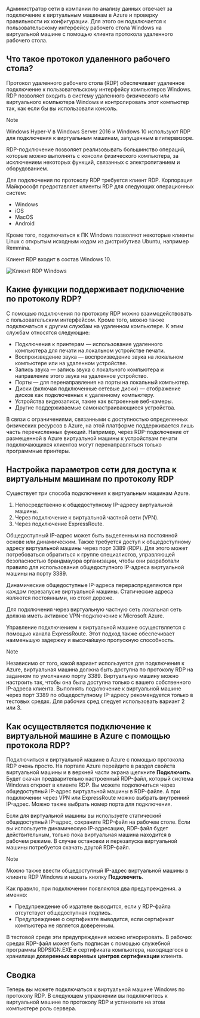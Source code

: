 Администратор сети в компании по анализу данных отвечает за подключение к виртуальным машинам в Azure и проверку правильности их конфигурации. Для этого он подключается к пользовательскому интерфейсу рабочего стола Windows на виртуальной машине с помощью клиента протокола удаленного рабочего стола.

## <a name="what-is-the-remote-desktop-protocol"></a>Что такое протокол удаленного рабочего стола?

Протокол удаленного рабочего стола (RDP) обеспечивает удаленное подключение к пользовательскому интерфейсу компьютеров Windows. RDP позволяет входить в систему удаленного физического или виртуального компьютера Windows и контролировать этот компьютер так, как если бы вы использовали консоль.

> [!Note]
> Windows Hyper-V в Windows Server 2016 и Windows 10 используют RDP для подключения к виртуальным машинам, запущенным в гипервизоре.

RDP-подключение позволяет реализовывать большинство операций, которые можно выполнять с консоли физического компьютера, за исключением некоторых функций, связанных с электропитанием и оборудованием.

Для подключения по протоколу RDP требуется клиент RDP. Корпорация Майкрософт предоставляет клиенты RDP для следующих операционных систем:

* Windows
* iOS
* MacOS
* Android

Кроме того, подключаться к ПК Windows позволяют некоторые клиенты Linux с открытым исходным кодом из дистрибутива Ubuntu, например Remmina.

Клиент RDP входит в состав Windows 10.

![Клиент RDP Windows](../media-drafts/4-rdp-client.PNG)

## <a name="what-functionality-does-an-rdp-connection-support"></a>Какие функции поддерживает подключение по протоколу RDP?

С помощью подключения по протоколу RDP можно взаимодействовать с пользовательским интерфейсом. Кроме того, можно также подключаться к другим службам на удаленном компьютере. К этим службам относятся следующие:

* Подключения к принтерам — использование удаленного компьютера для печати на локальном устройстве печати.
* Воспроизведение звука — воспроизведение звука на локальном компьютере или на удаленном устройстве.
* Запись звука — запись звука с локального компьютера и направление этого звука на удаленное устройство.
* Порты — для перенаправления на порты на локальный компьютер.
* Диски (включая подключенные сетевые диски) — отображение дисков как подключенных к удаленному компьютеру.
* Устройства видеозаписи, такие как встроенные веб-камеры.
* Другие поддерживаемые самонастраивающиеся устройства.

В связи с ограничениями, связанными с доступностью определенных физических ресурсов в Azure, на этой платформе поддерживается лишь часть перечисленных функций. Например, через RDP-подключение от размещенной в Azure виртуальной машины к устройствам печати подключающихся клиентов могут перенаправляться только программные принтеры.

## <a name="configure-network-settings-for-rdp-access-to-virtual-machines"></a>Настройка параметров сети для доступа к виртуальным машинам по протоколу RDP

Существует три способа подключения к виртуальным машинам Azure.

1. Непосредственно к общедоступному IP-адресу виртуальной машины.
2. Через подключение к виртуальной частной сети (VPN).
3. Через подключение ExpressRoute.

Общедоступный IP-адрес может быть выделенным на постоянной основе или динамическим. Также требуется доступ к общедоступному адресу виртуальной машины через порт 3389 (RDP). Для этого может потребоваться обратиться к группе специалистов, управляющей безопасностью брандмауэра организации, чтобы они разработали правило для использования общедоступного IP-адреса виртуальной машины на порту 3389.

Динамические общедоступные IP-адреса перераспределяются при каждом перезапуске виртуальной машины. Статические адреса являются постоянными, но стоят дороже.

Для подключения через виртуальную частную сеть локальная сеть должна иметь активное VPN-подключение к Microsoft Azure.

Управление подключением к виртуальной машине осуществляется с помощью канала ExpressRoute. Этот подход также обеспечивает наименьшую задержку и высочайшую пропускную способность.

> [!Note]
> Независимо от того, какой вариант используется для подключения к Azure, виртуальная машина должна быть доступна по протоколу RDP на заданном по умолчанию порту 3389. Виртуальную машину можно настроить так, чтобы она была доступна только с вашего собственного IP-адреса клиента. Выполнять подключение к виртуальной машине через порт 3389 по общедоступному IP-адресу рекомендуется только в тестовых средах. Для рабочих сред следует использовать вариант 2 или 3.

## <a name="how-do-you-connect-to-a-vm-in-azure-using-rdp"></a>Как осуществляется подключение к виртуальной машине в Azure с помощью протокола RDP?

Подключиться к виртуальной машине в Azure с помощью протокола RDP очень просто. На портале Azure перейдите в раздел свойств виртуальной машины и в верхней части экрана щелкните **Подключить**. Будет скачан предварительно настроенный RDP-файл, который система Windows откроет в клиенте RDP. Вы можете подключиться через общедоступный IP-адрес виртуальной машины в RDP-файле. А при подключении через VPN или ExpressRoute можно выбрать внутренний IP-адрес. Можно также выбрать номер порта для подключения.

Если для виртуальной машины вы используете статический общедоступный IP-адрес, сохраните RDP-файл на рабочем столе. Если вы используете динамическую IP-адресацию, RDP-файл будет действительным, только пока виртуальная машина находится в рабочем режиме. В случае остановки и перезапуска виртуальной машины потребуется скачать другой RDP-файл.

> [!Note]
> Можно также ввести общедоступный IP-адрес виртуальной машины в клиенте RDP Windows и нажать кнопку **Подключить**.

Как правило, при подключении появляются два предупреждения. а именно:

* Предупреждение об издателе выводится, если у RDP-файла отсутствует общедоступная подпись.
* Предупреждение о сертификате выводится, если сертификат компьютера не является доверенным.

В тестовой среде эти предупреждения можно игнорировать. В рабочих средах RDP-файл может быть подписан с помощью служебной программы RDPSIGN.EXE и сертификата компьютера, находящегося в хранилище **доверенных корневых центров сертификации** клиента.

## <a name="summary"></a>Сводка

Теперь вы можете подключаться к виртуальной машине Windows по протоколу RDP. В следующем упражнении вы подключитесь к виртуальной машине по протоколу RDP и установите на этом компьютере роль сервера.
